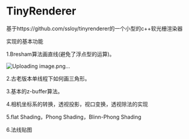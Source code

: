 # TinyRenderer

基于https://github.com/ssloy/tinyrenderer的一个小型的c++软光栅渲染器

实现的基本功能

1.Bresham算法画直线(避免了浮点型的运算)。

![Uploading image.png…]()



2.古老版本单线程下如何画三角形。

3.基本的z-buffer算法。

4.相机坐标系的转换，透视投影，视口变换，透视除法的实现

5.flat Shading，Phong Shading，Blinn-Phong Shading

6.法线贴图

